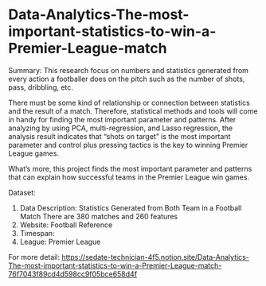 # Data-Analytics-The-most-important-statistics-to-win-a-Premier-League-match

Summary:
This research focus on numbers and statistics generated from every action a footballer does on the pitch such as the number of shots, pass, dribbling, etc.

There must be some kind of relationship or connection between statistics and the result of a match. Therefore, statistical methods and tools will come in handy for finding the most important parameter and patterns. After analyzing by using PCA, multi-regression, and Lasso regression, the analysis result indicates that “shots on target” is the most important parameter and control plus pressing tactics is the key to winning Premier League games.

What’s more, this project finds the most important parameter and patterns that can explain how successful teams in the Premier League win games.

Dataset: 
1. Data Description: Statistics Generated from Both Team in a Football Match
   There are 380 matches and 260 features
2. Website: Football Reference
3. Timespan: 
4. League: Premier League

For more detail: https://sedate-technician-4f5.notion.site/Data-Analytics-The-most-important-statistics-to-win-a-Premier-League-match-76f7043f89cd4d598cc9f05bce658d4f
